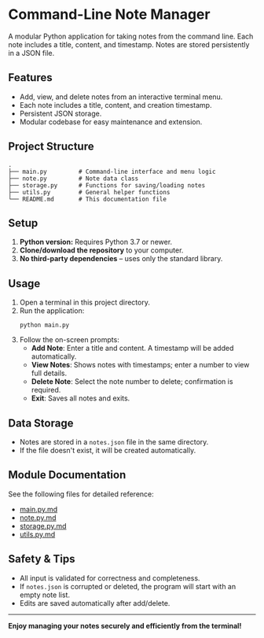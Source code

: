 # Command-Line Note Manager

A modular Python application for taking notes from the command line. Each note includes a title, content, and timestamp. Notes are stored persistently in a JSON file.

## Features
- Add, view, and delete notes from an interactive terminal menu.
- Each note includes a title, content, and creation timestamp.
- Persistent JSON storage.
- Modular codebase for easy maintenance and extension.

## Project Structure
```
.
├── main.py         # Command-line interface and menu logic
├── note.py         # Note data class
├── storage.py      # Functions for saving/loading notes
├── utils.py        # General helper functions
└── README.md       # This documentation file
```

## Setup
1. **Python version:** Requires Python 3.7 or newer.
2. **Clone/download the repository** to your computer.
3. **No third-party dependencies** – uses only the standard library.

## Usage
1. Open a terminal in this project directory.
2. Run the application:
    ```
    python main.py
    ```
3. Follow the on-screen prompts:
    - **Add Note**: Enter a title and content. A timestamp will be added automatically.
    - **View Notes**: Shows notes with timestamps; enter a number to view full details.
    - **Delete Note**: Select the note number to delete; confirmation is required.
    - **Exit**: Saves all notes and exits.

## Data Storage
- Notes are stored in a `notes.json` file in the same directory.
- If the file doesn't exist, it will be created automatically.

## Module Documentation
See the following files for detailed reference:
- [main.py.md](./main.py.md)
- [note.py.md](./note.py.md)
- [storage.py.md](./storage.py.md)
- [utils.py.md](./utils.py.md)

## Safety & Tips
- All input is validated for correctness and completeness.
- If `notes.json` is corrupted or deleted, the program will start with an empty note list.
- Edits are saved automatically after add/delete.

---

**Enjoy managing your notes securely and efficiently from the terminal!**
